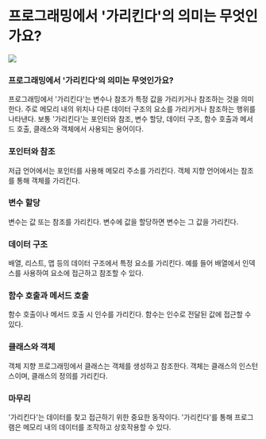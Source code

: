 # 프로그래밍에서 '가리킨다'의 의미는 무엇인가요?

![](https://velog.velcdn.com/images/chrios99/post/4109602d-ee8c-4697-a0e3-4f8a9df96aad/image.png)
### 프로그래밍에서 '가리킨다'의 의미는 무엇인가요?
프로그래밍에서 '가리킨다'는 변수나 참조가 특정 값을 가리키거나 참조하는 것을 의미한다. 주로 메모리 내의 위치나 다른 데이터 구조의 요소를 가리키거나 참조하는 행위를 나타낸다. 보통 '가리킨다'는 포인터와 참조, 변수 할당, 데이터 구조, 함수 호출과 메서드 호출, 클래스와 객체에서 사용되는 용어이다.

### 포인터와 참조
저급 언어에서는 포인터를 사용해 메모리 주소를 가리킨다. 
객체 지향 언어에서는 참조를 통해 객체를 가리킨다.

### 변수 할당
변수는 값 또는 참조를 가리킨다. 
변수에 값을 할당하면 변수는 그 값을 가리킨다.

### 데이터 구조
배열, 리스트, 맵 등의 데이터 구조에서 특정 요소를 가리킨다. 
예를 들어 배열에서 인덱스를 사용하여 요소에 접근하고 참조할 수 있다.

### 함수 호출과 메서드 호출
함수 호출이나 메서드 호출 시 인수를 가리킨다. 
함수는 인수로 전달된 값에 접근할 수 있다.

### 클래스와 객체
객체 지향 프로그래밍에서 클래스는 객체를 생성하고 참조한다. 
객체는 클래스의 인스턴스이며, 클래스의 정의를 가리킨다.

### 마무리
'가리킨다'는 데이터를 찾고 접근하기 위한 중요한 동작이다. 
'가리킨다'를 통해 프로그램은 메모리 내의 데이터를 조작하고 상호작용할 수 있다.